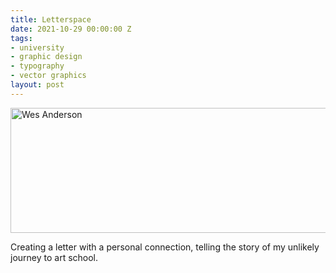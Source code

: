 ```yaml
---
title: Letterspace
date: 2021-10-29 00:00:00 Z
tags:
- university
- graphic design
- typography
- vector graphics
layout: post
---
```


<img src="https://bradleysans.uk/projects/26+1/u.gif" height="200px" width="600px" alt="Wes Anderson" class="featureImage">
                    <p>Creating a letter with a personal connection, telling the story of my unlikely journey to art school.</p>
